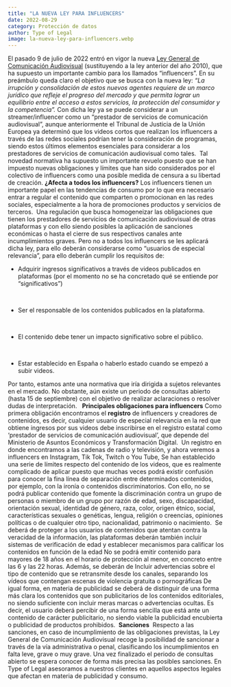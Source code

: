 ```yaml
---
title: "LA NUEVA LEY PARA INFLUENCERS"
date: 2022-08-29
category: Protección de datos
author: Type of Legal
image: la-nueva-ley-para-influencers.webp
---
```


El pasado 9 de julio de 2022 entró en vigor la nueva [Ley General de Comunicación Audiovisual](https://www.boe.es/diario_boe/txt.php?id=BOE-A-2022-11311) (sustituyendo a la ley anterior del año 2010), que ha supuesto un importante cambio para los llamados “influencers”. En su preámbulo queda claro el objetivo que se busca con la nueva ley: _“La irrupción y consolidación de estos nuevos agentes requiere de un marco jurídico que refleje el progreso del mercado y que permita lograr un equilibrio entre el acceso a estos servicios, la protección del consumidor y la competencia”._ Con dicha ley ya se puede considerar a un streamer/influencer como un “prestador de servicios de comunicación audiovisual”, aunque anteriormente el Tribunal de Justicia de la Unión Europea ya determinó que los videos cortos que realizan los influencers a través de las redes sociales podrían tener la consideración de programas, siendo estos últimos elementos esenciales para considerar a los prestadores de servicios de comunicación audiovisual como tales.  Tal novedad normativa ha supuesto un importante revuelo puesto que se han impuesto nuevas obligaciones y límites que han sido considerados por el colectivo de influencers como una posible medida de censura a su libertad de creación. **¿Afecta a todos los influencers?** Los influencers tienen un importante papel en las tendencias de consumo por lo que era necesario entrar a regular el contenido que comparten o promocionan en las redes sociales, especialmente a la hora de promociones productos y servicios de terceros.  Una regulación que busca homogeneizar las obligaciones que tienen los prestadores de servicios de comunicación audiovisual de otras plataformas y con ello siendo posibles la aplicación de sanciones económicas o hasta el cierre de sus respectivos canales ante incumplimientos graves. Pero no a todos los influencers se les aplicará dicha ley, para ello deberán considerarse como “usuarios de especial relevancia”, para ello deberán cumplir los requisitos de:   

*   Adquirir ingresos significativos a través de videos publicados en plataformas (por el momento no se ha concretado qué se entiende por “significativos”)

 

*   Ser el responsable de los contenidos publicados en la plataforma.

 

*   El contenido debe tener un impacto significativo sobre el público.

 

*   Estar establecido en España o haberlo estado cuando se empezó a subir videos.

Por tanto, estamos ante una normativa que iría dirigida a sujetos relevantes en el mercado. No obstante, aún existe un periodo de consultas abierto (hasta 15 de septiembre) con el objetivo de realizar aclaraciones o resolver dudas de interpretación.   **Principales obligaciones para influencers** Como primera obligación encontramos el **registro** de influencers y creadores de contenidos, es decir, cualquier usuario de especial relevancia en la red que obtiene ingresos por sus videos debe inscribirse en el registro estatal como ‘prestador de servicios de comunicación audiovisual’, que depende del Ministerio de Asuntos Económicos y Transformación Digital.  Un registro en donde encontramos a las cadenas de radio y televisión, y ahora veremos a influencers en Instagram, Tik Tok, Twitch o You Tube, Se han establecido una serie de límites respecto del contenido de los videos, que es realmente complicado de aplicar puesto que muchas veces podrá existir confusión para conocer la fina línea de separación entre determinados contenidos, por ejemplo, con la ironía o contenidos discriminatorios. Con ello, no se podrá publicar contenido que fomente la discriminación contra un grupo de personas o miembro de un grupo por razón de edad, sexo, discapacidad, orientación sexual, identidad de género, raza, color, origen étnico, social, características sexuales o genéticas, lengua, religión o creencias, opiniones políticas o de cualquier otro tipo, nacionalidad, patrimonio o nacimiento.  Se deberá de proteger a los usuarios de contenidos que atentan contra la veracidad de la información, las plataformas deberán también incluir sistemas de verificación de edad y establecer mecanismos para calificar los contenidos en función de la edad No se podrá emitir contenido para mayores de 18 años en el horario de protección al menor, en concreto entre las 6 y las 22 horas. Además, se deberán de Incluir advertencias sobre el tipo de contenido que se retransmite desde los canales, separando los vídeos que contengan escenas de violencia gratuita o pornográficas De igual forma, en materia de publicidad se deberá de distinguir de una forma más clara los contenidos que son publicitarios de los contenidos editoriales, no siendo suficiente con incluir meras marcas o advertencias ocultas. Es decir, el usuario deberá percibir de una forma sencilla que está ante un contenido de carácter publicitario, no siendo viable la publicidad encubierta o publicidad de productos prohibidos.  **Sanciones**  Respecto a las sanciones, en caso de incumplimiento de las obligaciones previstas, la Ley General de Comunicación Audiovisual recoge la posibilidad de sancionar a través de la vía administrativa o penal, clasificando los incumplimientos en falta leve, grave o muy grave. Una vez finalizado el periodo de consultas abierto se espera conocer de forma más precisa las posibles sanciones. En Type of Legal asesoramos a nuestros clientes en aquellos aspectos legales que afectan en materia de publicidad y consumo.
